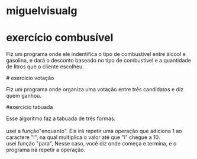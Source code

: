 # miguelvisualg

# exercício combusível
<p> Fiz um programa onde ele indentifica o tipo de combustível entre álcool e gasolina, e dará o desconto baseado no tipo de combustivel e a quantidade de litros que o cliente escolheu. </p>
# exercício votação
<p> Fiz um programa onde organiza uma votação entre três candidatos e diz quem ganhou. </p>

#exercício tabuada
<p> Esse algoritmo faz a tabuada de três formas: <br><br>
usei a função"enquanto". Ela irá repetir uma operação que adiciona 1 ao caractere "i", na qual multiplica o valor  até que "i" chegue a 10. <br>
usei função "para", Nesse caso, você diz onde começa e termina, e o programa irá repetir a operação.
